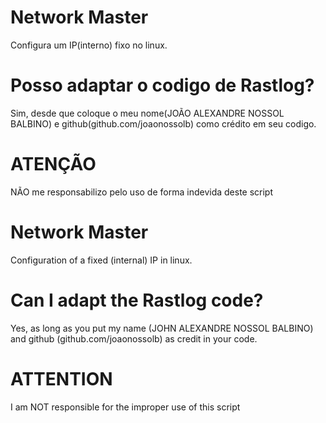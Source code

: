# Network Master
Configura um IP(interno) fixo no linux.


# Posso adaptar o codigo de Rastlog?
Sim, desde que coloque o meu nome(JOÃO ALEXANDRE NOSSOL BALBINO) e github(github.com/joaonossolb) como crédito em seu codigo.

# ATENÇÃO
NÃO me responsabilizo pelo uso de forma indevida deste script



# Network Master
Configuration of a fixed (internal) IP in linux.


# Can I adapt the Rastlog code?
Yes, as long as you put my name (JOHN ALEXANDRE NOSSOL BALBINO) and github (github.com/joaonossolb) as credit in your code.

# ATTENTION
I am NOT responsible for the improper use of this script
